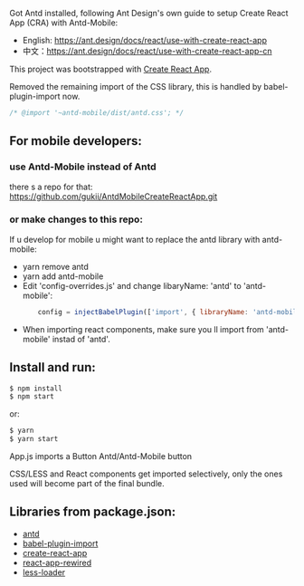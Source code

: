 

Got Antd installed, following Ant Design's own guide to setup Create React App (CRA) with Antd-Mobile:
- English: https://ant.design/docs/react/use-with-create-react-app
- 中文：https://ant.design/docs/react/use-with-create-react-app-cn

This project was bootstrapped with [Create React App](https://github.com/facebookincubator/create-react-app).

Removed the remaining import of the CSS library, this is handled by babel-plugin-import now.
```js
/* @import '~antd-mobile/dist/antd.css'; */
```

## For mobile developers:
### use Antd-Mobile instead of Antd
there s a repo for that:
https://github.com/gukii/AntdMobileCreateReactApp.git

### or make changes to this repo:

If u develop for mobile u might want to replace the antd library with antd-mobile:
- yarn remove antd
- yarn add antd-mobile
- Edit 'config-overrides.js' and change libaryName: 'antd' to 'antd-mobile':
```js
       config = injectBabelPlugin(['import', { libraryName: 'antd-mobile', style: true }], config);  
```
- When importing react components, make sure you ll import from 'antd-mobile' instad of 'antd'.

## Install and run:

```bash
$ npm install
$ npm start
```

or:

```bash
$ yarn
$ yarn start
```

App.js imports a Button Antd/Antd-Mobile button

CSS/LESS and React components get imported selectively, only the ones used will become part of the final bundle.

## Libraries from package.json:

- [antd](http://github.com/ant-design/ant-design/)
- [babel-plugin-import](http://github.com/ant-design/babel-plugin-import/)
- [create-react-app](https://github.com/facebookincubator/create-react-app)
- [react-app-rewired](https://github.com/timarney/react-app-rewired)
- [less-loader](https://github.com/webpack/less-loader)



